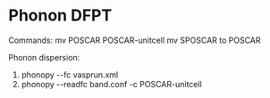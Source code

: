 # Phonon DFPT

Commands: mv POSCAR POSCAR-unitcell
mv SPOSCAR to POSCAR

Phonon dispersion:
1. phonopy --fc vasprun.xml
2. phonopy --readfc band.conf -c POSCAR-unitcell
